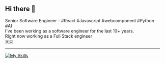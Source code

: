 ## Hi there 👋

Senior Software Engineer - #React #Javascript #webcomponent #Python #AI <br/>
I've been working as a software engineer for the last 10+ years.  <br/>
Right now working as a Full Stack engineer <br/>
🇲🇽

-------
[![My Skills](https://skillicons.dev/icons?i=react,js,jest,html,css,py,docker,mysql,aws,linux,figma)](https://skillicons.dev)


<!--
**rhinojosadev/rhinojosadev** is a ✨ _special_ ✨ repository because its `README.md` (this file) appears on your GitHub profile.

Here are some ideas to get you started:

- 🔭 I’m currently working on ...
- 🌱 I’m currently learning ...
- 👯 I’m looking to collaborate on ...
- 🤔 I’m looking for help with ...
- 💬 Ask me about ...
- 📫 How to reach me: ...
- 😄 Pronouns: ...
- ⚡ Fun fact: ...
-->
